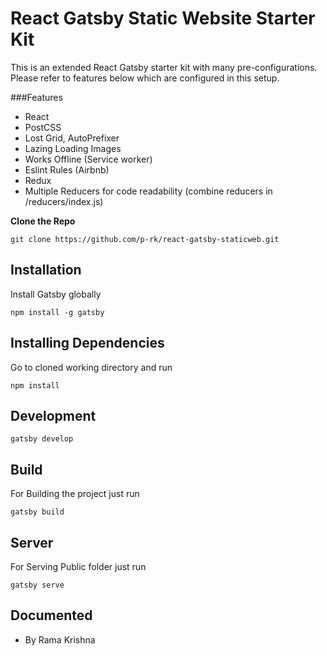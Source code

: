 # React Gatsby Static Website Starter Kit

This is an extended React Gatsby starter kit with many pre-configurations. Please refer to features below which are configured in this setup.

###Features

- React
- PostCSS
- Lost Grid, AutoPrefixer
- Lazing Loading Images
- Works Offline (Service worker)
- Eslint Rules (Airbnb)
- Redux
- Multiple Reducers for code readability (combine reducers in /reducers/index.js)

**Clone the Repo**
```
git clone https://github.com/p-rk/react-gatsby-staticweb.git
```

## Installation

Install Gatsby globally
```
npm install -g gatsby
```

## Installing Dependencies

Go to cloned working directory and run

```
npm install
```

## Development

```
gatsby develop
```

## Build

For Building the project just run

```
gatsby build
```

## Server

For Serving Public folder just run

```
gatsby serve
```

## Documented

 - By Rama Krishna
